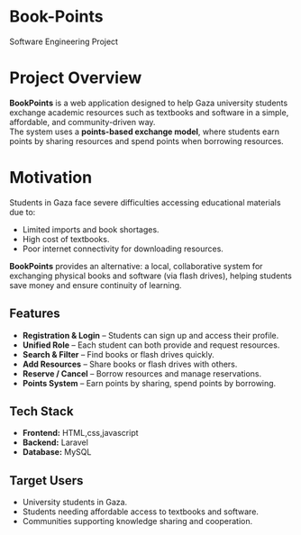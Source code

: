 # Book-Points
Software Engineering Project 
# Project Overview  
**BookPoints** is a web application designed to help Gaza university students exchange academic resources such as textbooks and software in a simple, affordable, and community-driven way.  
The system uses a **points-based exchange model**, where students earn points by sharing resources and spend points when borrowing resources.  

# Motivation  
Students in Gaza face severe difficulties accessing educational materials due to:  
- Limited imports and book shortages.  
- High cost of textbooks.  
- Poor internet connectivity for downloading resources.  

**BookPoints** provides an alternative: a local, collaborative system for exchanging physical books and software (via flash drives), helping students save money and ensure continuity of learning.  

##  Features  
-  **Registration & Login** – Students can sign up and access their profile.  
-  **Unified Role** – Each student can both provide and request resources.  
-  **Search & Filter** – Find books or flash drives quickly.  
-  **Add Resources** – Share books or flash drives with others.  
-  **Reserve / Cancel** – Borrow resources and manage reservations.   
-  **Points System** – Earn points by sharing, spend points by borrowing.

##  Tech Stack  
- **Frontend:** HTML,css,javascript  
- **Backend:** Laravel 
- **Database:** MySQL  
  
## Target Users  
- University students in Gaza.  
- Students needing affordable access to textbooks and software.  
- Communities supporting knowledge sharing and cooperation.  
 
